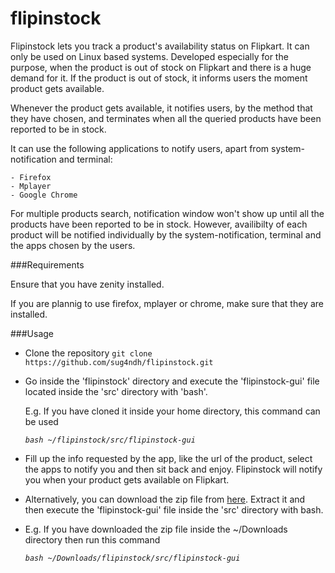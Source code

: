 flipinstock
===========

Flipinstock lets you track a product's availability status on Flipkart. It can only be used on Linux based systems. Developed especially for the purpose, when the product is out of stock on Flipkart and there is a huge demand for it. If the product is out of stock, it informs users the moment product gets available.

Whenever the product gets available, it notifies users, by the method that they have chosen, and terminates when all the queried products have been reported to be in stock.

It can use the following applications to notify users, apart from system-notification and terminal:

	- Firefox
	- Mplayer
	- Google Chrome

For multiple products search, notification window won't show up until all the products have been reported to be in stock.
However, availibilty of each product will be notified individually by the system-notification, terminal and the apps chosen by the users.

###Requirements

Ensure that you have zenity installed.

If you are plannig to use firefox, mplayer or chrome, make sure that they are installed.

###Usage

+ Clone the repository
	```git clone https://github.com/sug4ndh/flipinstock.git```

+ Go inside the 'flipinstock' directory and execute the 'flipinstock-gui' file located inside the 'src' directory with 'bash'.

	E.g. If you have cloned it inside your home directory, this command can be used
	
	*```bash ~/flipinstock/src/flipinstock-gui```*

+ Fill up the info requested by the app, like the url of the product, select the apps to notify you and then sit back and enjoy. Flipinstock will notify you when your product gets available on Flipkart.

+ Alternatively, you can download the zip file from [here](https://github.com/sug4ndh/flipinstock/archive/master.zip). Extract it and then execute the 'flipinstock-gui' file inside the 'src' directory with bash.

	
+ E.g. If you have downloaded the zip file inside the ~/Downloads directory then run this command
	
	*```bash ~/Downloads/flipinstock/src/flipinstock-gui```* 
